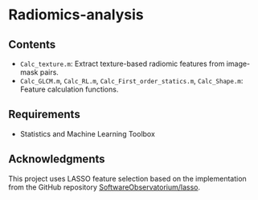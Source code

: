 # Radiomics-analysis


## Contents
- `Calc_texture.m`: Extract texture-based radiomic features from image-mask pairs.
- `Calc_GLCM.m`, `Calc_RL.m`, `Calc_First_order_statics.m`, `Calc_Shape.m`: Feature calculation functions.


## Requirements
- Statistics and Machine Learning Toolbox

## Acknowledgments
This project uses LASSO feature selection based on the implementation from the GitHub repository [SoftwareObservatorium/lasso](https://github.com/SoftwareObservatorium/lasso).
